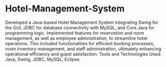 # Hotel-Management-System
Developed a Java-based Hotel Management System integrating Swing for the GUI, JDBC for database connectivity with MySQL, and Core Java for programming logic.
Implemented features for reservation and room management, as well as employee administration, to streamline hotel operations. This included functionalities for efficient booking processes, room inventory management, and staff administration, ultimately enhancing operational efficiency and guest satisfaction.
Tools and Technologies Used: Java, Swing, JDBC, MySQL, Eclipse.
